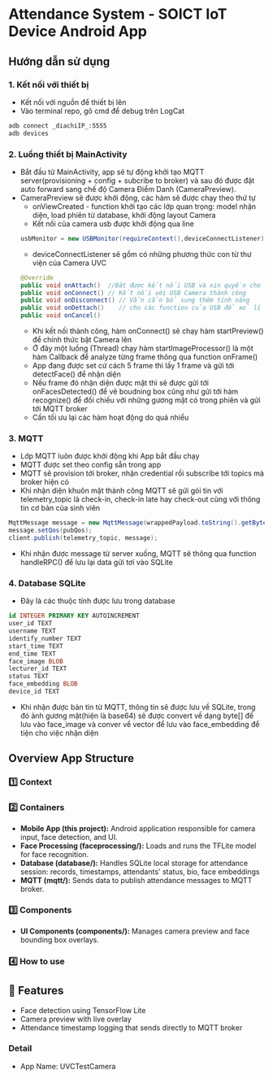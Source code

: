 # Attendance System - SOICT IoT Device Android App

## Hướng dẫn sử dụng 

### 1. Kết nối với thiết bị
- Kết nối với nguồn để thiết bị lên
- Vào terminal repo, gõ cmd để debug trên LogCat

```bash
adb connect _diachiIP_:5555
adb devices 
```

### 2. Luồng thiết bị MainActivity
- Bắt đầu từ MainActivity, app sẽ tự động khởi tạo MQTT server(provisioning + config + subcribe to broker) và sau đó được đặt auto forward sang chế độ Camera Điểm Danh (CameraPreview).
- CameraPreview sẽ được khởi động, các hàm sẽ được chạy theo thứ tự
  - onViewCreated - function khởi tạo các lớp quan trọng: model nhận diện, load phiên từ database, khởi động layout Camera
  - Kết nối của camera usb được khởi động qua line
  ```java
  usbMonitor = new USBMonitor(requireContext(),deviceConnectListener);
  ```
  - deviceConnectListener sẽ gồm có những phương thức con từ thư viện của Camera UVC
  ```java
  @Override
  public void onAttach()  //Băt được kết nối USB và xin quyền cho app được truy cập Camera
  public void onConnect() // Kết nối với USB Camera thành công
  public void onDisconnect() // Vẫn cần bổ sung thêm tính năng 
  public void onDettach()    // cho các function của USB để xử lí các tình huống mất kết nối với USB
  public void onCancel()
  ```
  - Khi kết nối thành công, hàm onConnect() sẽ chạy hàm startPreview() để chính thức bật Camera lên
  - Ở đây một luồng (Thread) chạy hàm startImageProcessor() là một hàm Callback để analyze từng frame thông qua function onFrame()
  - App đang được set cứ cách 5 frame thì lấy 1 frame và gửi tới detectFace() để nhận diện
  - Nếu frame đó nhận diện được mặt thì sẽ được gửi tới onFacesDetected() để vẽ boudning box cũng như gửi tới hàm recognize() để đối chiếu với những gương mặt có trong phiên và gửi tới MQTT broker
  - Cần tối ưu lại các hàm hoạt động do quá nhiểu

### 3. MQTT 
- Lớp MQTT luôn được khởi động khi App bắt đầu chạy
- MQTT được set theo config sẵn trong app
- MQTT sẽ provision tới broker, nhận credential rồi subscribe tới topics mà broker hiện có
- Khi nhận diện khuôn mặt thành công MQTT sẽ gửi gói tin với telemetry_topic là check-in, check-in late hay check-out cùng với thông tin cơ bản của sinh viên

```java
MqttMessage message = new MqttMessage(wrappedPayload.toString().getBytes());
message.setQos(pubQos);
client.publish(telemetry_topic, message);
```

- Khi nhận được message từ server xuống, MQTT sẽ thông qua function handleRPC() để lưu lại data gửi tơí vào SQLite

### 4. Database SQLite
- Đây là các thuộc tính được lưu trong database 
```sql
id INTEGER PRIMARY KEY AUTOINCREMENT
user_id TEXT
username TEXT
identify_number TEXT
start_time TEXT
end_time TEXT
face_image BLOB
lecturer_id TEXT
status TEXT
face_embedding BLOB                            
device_id TEXT                         
```
- Khi nhận được bản tin từ MQTT, thông tin sẽ được lưu về SQLite, trong đó ảnh gương mặt(hiện là base64) sẽ được convert về dạng byte[] để lưu vào face_image và conver về vector để lưu vào face_embedding để tiện cho việc nhận diện




## Overview App Structure

### 1️⃣ Context

### 2️⃣ Containers
- **Mobile App (this project):** Android application responsible for camera input, face detection, and UI.
- **Face Processing (faceprocessing/):** Loads and runs the TFLite model for face recognition.
- **Database (database/):** Handles SQLite local storage for attendance session: records, timestamps, attendants' status, bio, face embeddings
- **MQTT (mqtt/):** Sends data to publish attendance messages to MQTT broker.

### 3️⃣ Components
- **UI Components (components/):** Manages camera preview and face bounding box overlays.

### 4️⃣ How to use

## 🚀 Features
- Face detection using TensorFlow Lite
- Camera preview with live overlay
- Attendance timestamp logging that sends directly to MQTT broker

### Detail
- App Name: UVCTestCamera





